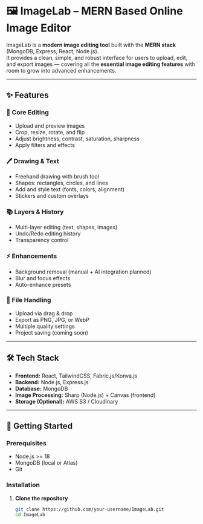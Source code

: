 # 🖼️ ImageLab – MERN Based Online Image Editor

ImageLab is a **modern image editing tool** built with the **MERN stack** (MongoDB, Express, React, Node.js).  
It provides a clean, simple, and robust interface for users to upload, edit, and export images — covering all the **essential image editing features** with room to grow into advanced enhancements.

---

## ✨ Features

### 🎨 Core Editing
- Upload and preview images
- Crop, resize, rotate, and flip
- Adjust brightness, contrast, saturation, sharpness
- Apply filters and effects

### 🖊️ Drawing & Text
- Freehand drawing with brush tool
- Shapes: rectangles, circles, and lines
- Add and style text (fonts, colors, alignment)
- Stickers and custom overlays

### 📚 Layers & History
- Multi-layer editing (text, shapes, images)
- Undo/Redo editing history
- Transparency control

### ⚡ Enhancements
- Background removal (manual + AI integration planned)
- Blur and focus effects
- Auto-enhance presets

### 💾 File Handling
- Upload via drag & drop
- Export as PNG, JPG, or WebP
- Multiple quality settings
- Project saving (coming soon)

---

## 🛠️ Tech Stack

- **Frontend:** React, TailwindCSS, Fabric.js/Konva.js  
- **Backend:** Node.js, Express.js  
- **Database:** MongoDB  
- **Image Processing:** Sharp (Node.js) + Canvas (frontend)  
- **Storage (Optional):** AWS S3 / Cloudinary  

---

## 🚀 Getting Started

### Prerequisites
- Node.js >= 18  
- MongoDB (local or Atlas)  
- Git  

### Installation

1. **Clone the repository**
   ```bash
   git clone https://github.com/your-username/ImageLab.git
   cd ImageLab
